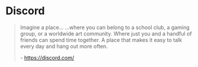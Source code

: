 # Discord

> Imagine a place...
> ...where you can belong to a school club, a gaming group, or a worldwide art community. Where just you and a handful of
> friends can spend time together. A place that makes it easy to talk every day and hang out more often.
>
> \- https://discord.com/
